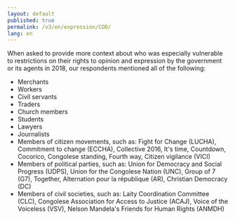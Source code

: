 ```yaml
---
layout: default
published: true
permalink: /v3/en/expression/COD/
lang: en
---
```


When asked to provide more context about who was especially vulnerable to restrictions on their rights to opinion and expression by the government or its agents in 2018, our respondents mentioned all of the following:
-	Merchants
-	Workers
-	Civil servants
-	Traders
-	Church members
-	Students
-	Lawyers
-	Journalists
-	Members of citizen movements, such as: Fight for Change (LUCHA), Commitment to change (ECCHA), Collective 2016, It's time, Countdown, Cocorico, Congolese standing, Fourth way, Citizen vigilance (VICI)
-	Members of political parties, such as: Union for Democracy and Social Progress (UDPS), Union for the Congolese Nation (UNC), Group of 7 (G7), Together, Alternation pour la république (AR), Christian Democracy (DC)
-	Members of civil societies, such as: Laity Coordination Committee (CLC), Congolese Association for Access to Justice (ACAJ), Voice of the Voiceless (VSV), Nelson Mandela's Friends for Human Rights (ANMDH)


